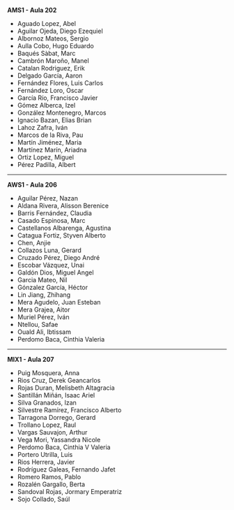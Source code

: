 **AMS1 - Aula 202**

- Aguado Lopez, Abel
- Aguilar Ojeda, Diego Ezequiel
- Albornoz Mateos, Sergio
- Aulla Cobo, Hugo Eduardo
- Baqués Sàbat, Marc
- Cambrón Maroño, Manel
- Catalan Rodriguez, Erik
- Delgado García, Aaron
- Fernández Flores, Luis Carlos
- Fernández Loro, Oscar
- García Río, Francisco Javier
- Gómez Alberca, Izel
- González Montenegro, Marcos
- Ignacio Bazan, Elias Brian
- Lahoz Zafra, Iván
- Marcos de la Riva, Pau
- Martín Jiménez, Maria
- Martínez Marín, Ariadna
- Ortiz Lopez, Miguel
- Pérez Padilla, Albert

-----

**AWS1 - Aula 206**

- Aguilar Pérez, Nazan
- Aldana Rivera, Alisson Berenice
- Barris Fernández, Claudia
- Casado Espinosa, Marc
- Castellanos Albarenga, Agustina
- Catagua Fortiz, Styven Alberto
- Chen,  Anjie
- Collazos Luna, Gerard
- Cruzado Pérez, Diego André
- Escobar Vázquez, Unai
- Galdón Dios, Miguel Angel
- Garcia Mateo, Nil
- Gónzalez García, Héctor
- Lin Jiang, Zhihang
- Mera Agudelo, Juan Esteban
- Mera Grajea, Aitor
- Muriel Pérez, Iván
- Ntellou,  Safae
- Ouald Ali,  Ibtissam
- Perdomo Baca, Cinthia Valeria

-----

**MIX1 - Aula 207**

- Puig Mosquera, Anna
- Rios Cruz, Derek Geancarlos
- Rojas Duran, Melisbeth Altagracia
- Santillán Miñán, Isaac Ariel
- Silva Granados, Izan
- Silvestre Ramírez, Francisco Alberto
- Tarragona Dorrego, Gerard
- Trollano Lopez, Raul
- Vargas Sauvajon, Arthur
- Vega Mori, Yassandra Nicole
- Perdomo Baca, Cinthia V Valeria
- Portero Utrilla, Luis
- Rios Herrera, Javier
- Rodríguez Galeas, Fernando Jafet
- Romero Ramos, Pablo
- Rozalén Gargallo, Berta
- Sandoval Rojas, Jormary Emperatriz
- Sojo Collado, Saúl

